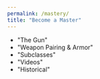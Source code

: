 ```yaml
---
permalink: /mastery/
title: "Become a Master"
---
```


- "The Gun"
- "Weapon Pairing & Armor"
- "Subclasses"
- "Videos"
- "Historical"

